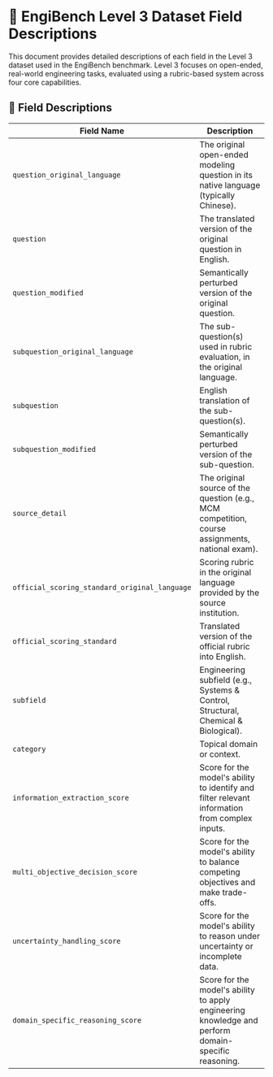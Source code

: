 
# 📙 EngiBench Level 3 Dataset Field Descriptions

This document provides detailed descriptions of each field in the Level 3 dataset used in the EngiBench benchmark. Level 3 focuses on open-ended, real-world engineering tasks, evaluated using a rubric-based system across four core capabilities.

## 🧾 Field Descriptions

| Field Name                           | Description                                                                                               |
|--------------------------------------|-----------------------------------------------------------------------------------------------------------|
| `question_original_language`         | The original open-ended modeling question in its native language (typically Chinese).                    |
| `question`                           | The translated version of the original question in English.                                               |
| `question_modified`                  | Semantically perturbed version of the original question.                                                  |
| `subquestion_original_language`      | The sub-question(s) used in rubric evaluation, in the original language.                                  |
| `subquestion`                        | English translation of the sub-question(s).                                                               |
| `subquestion_modified`               | Semantically perturbed version of the sub-question.                                                       |
| `source_detail`                      | The original source of the question (e.g., MCM competition, course assignments, national exam).           |
| `official_scoring_standard_original_language` | Scoring rubric in the original language provided by the source institution.                              |
| `official_scoring_standard`          | Translated version of the official rubric into English.                                                   |
| `subfield`                           | Engineering subfield (e.g., Systems & Control, Structural, Chemical & Biological).                        |
| `category`                           | Topical domain or context.                                                               |
| `information_extraction_score`       | Score for the model's ability to identify and filter relevant information from complex inputs.            |
| `multi_objective_decision_score`     | Score for the model's ability to balance competing objectives and make trade-offs.                        |
| `uncertainty_handling_score`         | Score for the model's ability to reason under uncertainty or incomplete data.                             |
| `domain_specific_reasoning_score`    | Score for the model's ability to apply engineering knowledge and perform domain-specific reasoning.       |
